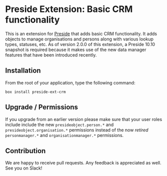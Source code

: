 # Preside Extension: Basic CRM functionality

This is an extension for [Preside](https://www.preside.org) that adds basic CRM functionality.
It adds objects to manage organisations and persons along with various lookup types, statuses, etc.
As of version 2.0.0 of this extension, a Preside 10.10 snapshot is required because it makes use of the new data manager features that have been introduced recently.

## Installation

From the root of your application, type the following command:

    box install preside-ext-crm

## Upgrade / Permissions

If you upgrade from an earlier version please make sure that your user roles include include the new `presideobject.person.*` and `presideobject.organisation.*` permissions instead of the now _retired_ `personmanager.*` and `organisationmanager.*` permissions.

## Contribution

We are happy to receive pull requests. Any feedback is appreciated as well. See you on Slack!